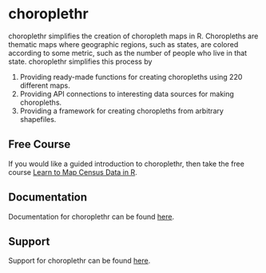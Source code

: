 # choroplethr

choroplethr simplifies the creation of choropleth maps in R. Choropleths are thematic maps where geographic regions, such as states, are colored according to some metric, such as the number of people who live in that state.  choroplethr simplifies this process by
    
1. Providing ready-made functions for creating choropleths using 220 different maps.
2. Providing API connections to interesting data sources for making choropleths.
3. Providing a framework for creating choropleths from arbitrary shapefiles.

## Free Course

If you would like a guided introduction to choroplethr, then take the free course [Learn to Map Census Data in R](http://www.CensusMappingCourse.com).

## Documentation

Documentation for choroplethr can be found [here](http://www.arilamstein.com/open-source).

## Support

Support for choroplethr can be found [here](http://www.arilamstein.com/choroplethr-support).
